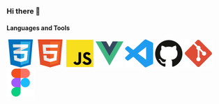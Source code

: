 ### Hi there 👋

#### Languages and Tools

<div display=flex>
	<img height=64px src="/assets/css-icon.svg" alt="">
	<img height=64px src="/assets/html-icon.svg" alt="">
	<img height=64px src="/assets/js-icon.svg" alt="">
	<img height=64px src="/assets/vue-icon.svg" alt="">
	<img height=64px src="/assets/vscode-icon.svg" alt="">
	<img height=64px src="/assets/github-icon.svg" alt="">
	<img height=64px src="/assets/git-icon.svg" alt="">
	<img height=64px src="/assets/figma-icon.svg" alt="">
	<img height=64px src="/assets/illustrator-icon.svg" alt="">
</div>